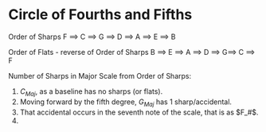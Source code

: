 

# Circle of Fourths and Fifths


Order of Sharps
F ==> C ==> G ==> D ==> A ==> E ==> B

Order of Flats - reverse of Order of Sharps
B ==> E ==> A ==> D ==> G==> C ==> F


Number of Sharps in Major Scale from Order of Sharps:
1. $C_{Maj}$, as a baseline has no sharps (or flats).
2. Moving forward by the fifth degree, $G_{Maj}$ has 1 sharp/accidental. 
3. That accidental occurs in the seventh note of the scale, that is as $F_#$. 
4. 